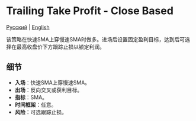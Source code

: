# Trailing Take Profit - Close Based
[Русский](README_ru.md) | [English](README.md)

该策略在快速SMA上穿慢速SMA时做多。进场后设置固定盈利目标，达到后可选择在最高收盘价下方跟踪止损以锁定利润。

## 细节

- **入场**：快速SMA上穿慢速SMA。
- **出场**：反向交叉或获利目标。
- **指标**：SMA。
- **时间框架**：任意。
- **风险**：可选跟踪止损。
